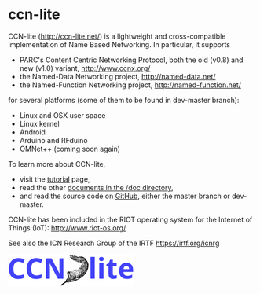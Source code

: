 # ccn-lite

CCN-lite (http://ccn-lite.net/) is a lightweight and cross-compatible
implementation of Name Based Networking. In particular, it supports

- PARC's Content Centric Networking Protocol, both the old (v0.8) and new (v1.0) variant, http://www.ccnx.org/
- the Named-Data Networking project, http://named-data.net/
- the Named-Function Networking project, http://named-function.net/

for several platforms (some of them to be found in dev-master branch):

- Linux and OSX user space
- Linux kernel
- Android
- Arduino and RFduino
- OMNet++ (coming soon again)

To learn more about CCN-lite,
* visit the [tutorial](tutorial/tutorial.md) page,
* read the other [documents in the /doc directory](doc/000-README-FIRST.md),
* and read the source code on [GitHub](https://github.com/cn-uofbasel/ccn-lite/), either the master branch or dev-master.

CCN-lite has been included in the RIOT operating system for the
Internet of Things (IoT): http://www.riot-os.org/

See also the ICN Research Group of the IRTF https://irtf.org/icnrg

![alt text](doc/ccn-lite-logo-256x66.png)
